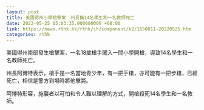 ```yaml
---
layout: post
title: 美國得州小學槍擊案　州長稱14名學生和一名教師死亡
date: 2022-05-25 05:03:35.000000000 +08:00
link: https://news.rthk.hk/rthk/ch/component/k2/1650011-20220525.htm
categories: rthk
---
```


美國得州南部發生槍擊案，一名18歲槍手闖入一間小學開槍，導致14名學生和一名教師死亡。

州長阿博特表示，槍手是一名當地青少年，有一把手槍，亦可能有一把步槍，已經死亡，相信是警方到場時將他擊斃。

阿博特形容，施襲者以可怕和令人難以理解的方式，開槍殺死14名學生和一名教師。
